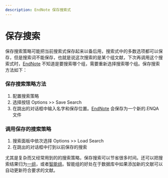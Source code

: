 ```yaml
---
description: EndNote 保存搜索式
---
```


# 保存搜索

保存搜索策略可能把当前搜索式保存起来以备后用，搜索式中的多数选项都可以保存，但是搜索词不能保存，也就是说这次搜索的是某个组文献，下次再调用这个搜索式时，[EndNote](http://www.howsci.com/tag/endnote/) 不知道是要搜索哪个组，需要重新选择搜索哪个组。保存搜索方法如下：

### 保存搜索策略方法

1. 配置搜索策略
2. 选择按钮 Options &gt;&gt; Save Search
3. 在跳出的对话框中输入名字和保存位置。[EndNote](http://www.howsci.com/tag/endnote/) 会保存为一个新的.ENQA文件

### 调用保存的搜索策略

1. 搜索面板中依次选择 Options &gt;&gt; Load Search
2. 在跳出的对话框中打到以前保存的搜索

尤其是复杂而又经常用到的的搜索策略，保存搜索可以节省很多时间。还可以把搜索结果归为[一组](../09Groups/Custom_Groups.htm)，或者[智能组](../09Groups/Smart_Groups.htm)。智能组的好处在于数据库中如果添加新的文献可以自动更新符合要求的文献。

